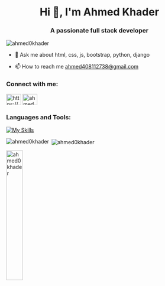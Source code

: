 <h1 align="center">Hi 👋, I'm Ahmed Khader</h1>
<h3 align="center">A passionate full stack developer</h3>

<p align="left"> <img src="https://komarev.com/ghpvc/?username=ahmed0khader&label=Profile%20views&color=0e75b6&style=flat" alt="ahmed0khader" /> </p>


- 💬 Ask me about html, css, js, bootstrap, python, django

- 📫 How to reach me ahmed408112738@gmail.com

<h3 align="left">Connect with me:</h3>
<p align="left">
<a href="https://linkedin.com/in/https://www.linkedin.com/in/ahmed-khader-12a044242/" target="blank"><img align="center" src="https://raw.githubusercontent.com/rahuldkjain/github-profile-readme-generator/master/src/images/icons/Social/linked-in-alt.svg" alt="https://www.linkedin.com/in/ahmed-khader-12a044242/" height="30" width="40" /></a>
<a href="https://discord.gg/ahmed kh#8556" target="blank"><img align="center" src="https://raw.githubusercontent.com/rahuldkjain/github-profile-readme-generator/master/src/images/icons/Social/discord.svg" alt="ahmed kh#8556" height="30" width="40" /></a>
</p>

<!----Start Skills-->
<h3 align="left">Languages and Tools:</h3>
<div align="left">
  
  [![My Skills](https://skillicons.dev/icons?i=vscode,html,css,bootstrap,js,jquery,react,python,django,mysql,postgresql,redis,docker,restfulapi)](https://skillicons.dev)
  
</div>
<!---End Skills-->


</td><td valign="top" width="33%">

<!----Down redme-->
<p><img align="left" src="https://github-readme-stats.vercel.app/api/top-langs?username=ahmed0khader&show_icons=true&locale=en&layout=compact" alt="ahmed0khader" /></p>
<p>&nbsp;<img align="center" src="https://github-readme-stats.vercel.app/api?username=ahmed0khader&show_icons=true&locale=en" alt="ahmed0khader" /></p>
<p><img style="width: 30%;" src="https://github-readme-streak-stats.herokuapp.com/?user=ahmed0khader&" alt="ahmed0khader" /></p>
<!--->
